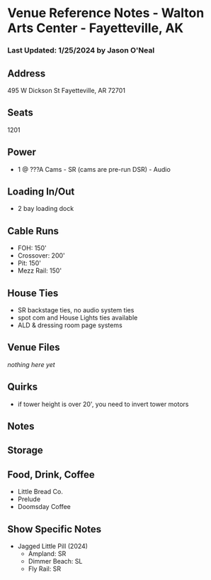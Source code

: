 # Venue Reference Notes - Walton Arts Center - Fayetteville, AK
### Last Updated: 1/25/2024 by Jason O'Neal

## Address
495 W Dickson St
Fayetteville, AR 72701


## Seats
1201


## Power
* 1 @ ???A Cams - SR (cams are pre-run DSR) - Audio	


## Loading In/Out
* 2 bay loading dock


## Cable Runs
* FOH: 150'
* Crossover: 200'
* Pit: 150'
* Mezz Rail: 150'


## House Ties
* SR backstage ties, no audio system ties
* spot com and House Lights ties available
* ALD & dressing room page systems


## Venue Files
*nothing here yet*


## Quirks
* if tower height is over 20', you need to invert tower motors


## Notes


## Storage


## Food, Drink, Coffee
* Little Bread Co.
* Prelude
* Doomsday Coffee


## Show Specific Notes
* Jagged Little Pill (2024)
	* Ampland: SR
	* Dimmer Beach: SL
	* Fly Rail: SR
